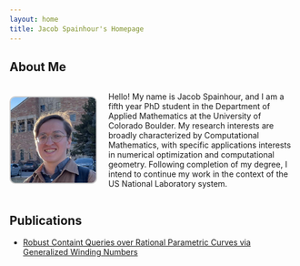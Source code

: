 ```yaml
---
layout: home
title: Jacob Spainhour's Homepage
---
```


## About Me

<div style="display: flex; align-items: center; margin-bottom: 20px;">
  <img src="resources/new_new_pfp.jpg" alt="Profile Photo" style="width: 150px; height: auto; border: 2px solid #ccc; border-radius: 10px; margin-right: 20px;">
  <div>
    <p>Hello! My name is Jacob Spainhour, and I am a fifth year PhD student in the Department of Applied Mathematics at the University of Colorado Boulder. My research interests are broadly characterized by Computational Mathematics, with specific applications interests in numerical optimization and computational geometry. Following completion of my degree, I intend to continue my work in the context of the US National Laboratory system.</p>
  </div>
</div>


## Publications

- [Robust Containt Queries over Rational Parametric Curves via Generalized Winding Numbers](papers/RobustContainmentCurves.md)
